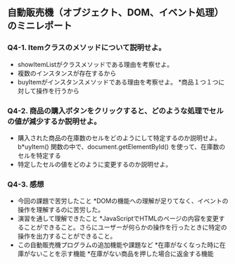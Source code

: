 ## 自動販売機（オブジェクト、DOM、イベント処理）のミニレポート
### Q4-1. Itemクラスのメソッドについて説明せよ。
* showItemListがクラスメソッドである理由を考察せよ。
 * 複数のインスタンスが存在するから
* buyItemがインスタンスメソッドである理由を考察せよ。
  *商品１つ１つに対して操作を行うから
### Q4-2. 商品の購入ボタンをクリックすると、どのような処理でセルの値が減少するか説明せよ。
* 購入された商品の在庫数のセルをどのようにして特定するのか説明せよ。
  b*uyItem() 関数の中で、document.getElementById() を使って、在庫数のセルを特定する
* 特定したセルの値をどのように変更するのか説明せよ。
  
### Q4-3. 感想
* 今回の課題で苦労したこと
  *DOMの機能への理解が足りてなく、イベントの操作を理解するのに苦労した。
* 演習を通して理解できたこと
  *JavaScriptでHTMLのページの内容を変更することができること。さらにユーザーが何らかの操作を行ったときに特定の操作を出力することができること。
* この自動販売機プログラムの追加機能や課題など
  *在庫がなくなった時に在庫がないことを示す機能
  *在庫がない商品を押した場合に返金する機能
